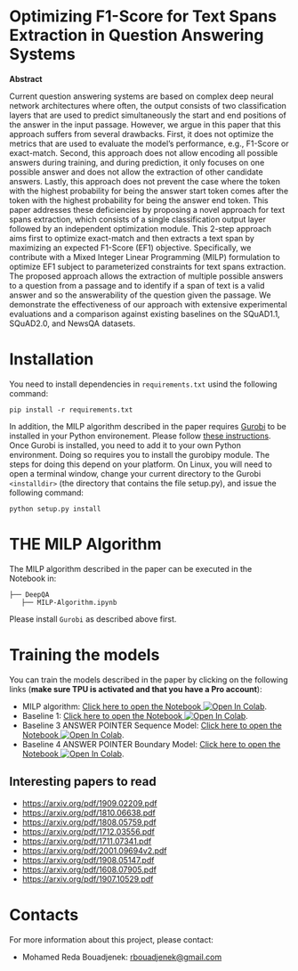 # Optimizing F1-Score for Text Spans Extraction in Question Answering Systems

<b>Abstract</b>

Current question answering systems are based on complex deep neural network architectures where often, the output
consists of two classification layers that are used to predict simultaneously the start and end positions of the answer in the input
passage. However, we argue in this paper that this approach suffers from several drawbacks. First, it does not optimize the metrics that
are used to evaluate the model’s performance, e.g., F1-Score or exact-match. Second, this approach does not allow encoding all
possible answers during training, and during prediction, it only focuses on one possible answer and does not allow the extraction of
other candidate answers. Lastly, this approach does not prevent the case where the token with the highest probability for being the
answer start token comes after the token with the highest probability for being the answer end token. This paper addresses these
deficiencies by proposing a novel approach for text spans extraction, which consists of a single classification output layer followed by
an independent optimization module. This 2-step approach aims first to optimize exact-match and then extracts a text span by
maximizing an expected F1-Score (EF1) objective. Specifically, we contribute with a Mixed Integer Linear Programming (MILP)
formulation to optimize EF1 subject to parameterized constraints for text spans extraction. The proposed approach allows the
extraction of multiple possible answers to a question from a passage and to identify if a span of text is a valid answer and so the
answerability of the question given the passage. We demonstrate the effectiveness of our approach with extensive experimental
evaluations and a comparison against existing baselines on the SQuAD1.1, SQuAD2.0, and NewsQA datasets.



# Installation

You need to install dependencies in `requirements.txt` usind the following command:

```
pip install -r requirements.txt
```

In addition, the MILP algorithm described in the paper requires [Gurobi](https://www.gurobi.com/) to be installed in your Python environement. Please follow [these instructions](https://www.gurobi.com/documentation/9.1/quickstart_mac/software_installation_guid.html).
Once Gurobi is installed, you need to add it to your own Python environment. Doing so requires you to install the gurobipy module. The steps for doing this depend on your platform. On Linux, you will need to open a terminal window, change your current directory to the Gurobi `<installdir>` (the directory that contains the file setup.py), and issue the following command:
  
  
```
python setup.py install
```
  
# THE MILP Algorithm
  
The MILP algorithm described in the paper can be executed in the Notebook in:

```
├── DeepQA  
   ├── MILP-Algorithm.ipynb
```

 Please install `Gurobi` as described above first.
  
# Training the models
  
  You can train the models described in the paper by clicking on the following links (<b>make sure TPU is activated and that you have a Pro account</b>):
  

- MILP algorithm: [Click here to open the Notebook ![Open In Colab](https://colab.research.google.com/assets/colab-badge.svg)](https://colab.research.google.com/github/rbouadjenek/DeepQA/blob/master/DeepQA/QA_V2.0_MILP.ipynb). 
- Baseline 1: [Click here to open the Notebook ![Open In Colab](https://colab.research.google.com/assets/colab-badge.svg)](https://colab.research.google.com/github/rbouadjenek/DeepQA/blob/master/DeepQA/QA_V2.0_Baseline1.ipynb). 
- Baseline 3 ANSWER POINTER Sequence Model: [Click here to open the Notebook ![Open In Colab](https://colab.research.google.com/assets/colab-badge.svg)](https://colab.research.google.com/github/rbouadjenek/DeepQA/blob/master/DeepQA/QA_V2.0_ANSWER_POINTER_SM.ipynb). 
- Baseline 4 ANSWER POINTER Boundary Model: [Click here to open the Notebook ![Open In Colab](https://colab.research.google.com/assets/colab-badge.svg)](https://colab.research.google.com/github/rbouadjenek/DeepQA/blob/master/DeepQA/QA_V2.0_ANSWER_POINTER_BM.ipynb). 



## Interesting papers to read

- https://arxiv.org/pdf/1909.02209.pdf
- https://arxiv.org/pdf/1810.06638.pdf
- https://arxiv.org/pdf/1808.05759.pdf
- https://arxiv.org/pdf/1712.03556.pdf
- https://arxiv.org/pdf/1711.07341.pdf
- https://arxiv.org/pdf/2001.09694v2.pdf
- https://arxiv.org/pdf/1908.05147.pdf
- https://arxiv.org/pdf/1608.07905.pdf
- https://arxiv.org/pdf/1907.10529.pdf


# Contacts 
For more information about this project, please contact:
* Mohamed Reda Bouadjenek: rbouadjenek@gmail.com
